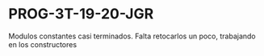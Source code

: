 # PROG-3T-19-20-JGR

Modulos constantes casi terminados. Falta retocarlos un poco, trabajando en los constructores